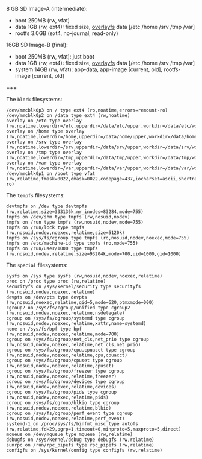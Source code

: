 8 GB SD Image-A (intermediate):
* boot 250MB (rw, vfat)
* data 1GB (rw, ext4): fixed size, [overlayfs](https://www.kernel.org/doc/html/latest/filesystems/overlayfs.html?highlight=overlayfs) data [/etc /home /srv /tmp /var]
* rootfs 3.0GB (ext4, no-journal, read-only)

16GB SD Image-B (final):
* boot 250MB (rw, vfat): just boot
* data 1GB (rw, ext4): fixed size, [overlayfs](https://www.kernel.org/doc/html/latest/filesystems/overlayfs.html?highlight=overlayfs) data [/etc /home /srv /tmp /var]
* system 14GB (rw, vfat): app-data, app-image [current, old], rootfs-image [current, old]

+++

The `block` filesystems:
```
/dev/mmcblk0p3 on / type ext4 (ro,noatime,errors=remount-ro)
/dev/mmcblk0p2 on /data type ext4 (rw,noatime)
overlay on /etc type overlay (rw,noatime,lowerdir=/etc,upperdir=/data/etc/upper,workdir=/data/etc/work)
overlay on /home type overlay (rw,noatime,lowerdir=/home,upperdir=/data/home/upper,workdir=/data/home/work)
overlay on /srv type overlay (rw,noatime,lowerdir=/srv,upperdir=/data/srv/upper,workdir=/data/srv/work)
overlay on /tmp type overlay (rw,noatime,lowerdir=/tmp,upperdir=/data/tmp/upper,workdir=/data/tmp/work)
overlay on /var type overlay (rw,noatime,lowerdir=/var,upperdir=/data/var/upper,workdir=/data/var/work)
/dev/mmcblk0p1 on /boot type vfat (rw,relatime,fmask=0022,dmask=0022,codepage=437,iocharset=ascii,shortname=mixed,errors=remount-ro)
```

The `tempfs` filesystems:
```
devtmpfs on /dev type devtmpfs (rw,relatime,size=333136k,nr_inodes=83284,mode=755)
tmpfs on /dev/shm type tmpfs (rw,nosuid,nodev)
tmpfs on /run type tmpfs (rw,nosuid,nodev,mode=755)
tmpfs on /run/lock type tmpfs (rw,nosuid,nodev,noexec,relatime,size=5120k)
tmpfs on /sys/fs/cgroup type tmpfs (ro,nosuid,nodev,noexec,mode=755)
tmpfs on /etc/machine-id type tmpfs (ro,mode=755)
tmpfs on /run/user/1000 type tmpfs (rw,nosuid,nodev,relatime,size=93204k,mode=700,uid=1000,gid=1000)
```

The `special` filesystems:
```
sysfs on /sys type sysfs (rw,nosuid,nodev,noexec,relatime)
proc on /proc type proc (rw,relatime)
securityfs on /sys/kernel/security type securityfs (rw,nosuid,nodev,noexec,relatime)
devpts on /dev/pts type devpts (rw,nosuid,noexec,relatime,gid=5,mode=620,ptmxmode=000)
cgroup2 on /sys/fs/cgroup/unified type cgroup2 (rw,nosuid,nodev,noexec,relatime,nsdelegate)
cgroup on /sys/fs/cgroup/systemd type cgroup (rw,nosuid,nodev,noexec,relatime,xattr,name=systemd)
none on /sys/fs/bpf type bpf (rw,nosuid,nodev,noexec,relatime,mode=700)
cgroup on /sys/fs/cgroup/net_cls,net_prio type cgroup (rw,nosuid,nodev,noexec,relatime,net_cls,net_prio)
cgroup on /sys/fs/cgroup/cpu,cpuacct type cgroup (rw,nosuid,nodev,noexec,relatime,cpu,cpuacct)
cgroup on /sys/fs/cgroup/cpuset type cgroup (rw,nosuid,nodev,noexec,relatime,cpuset)
cgroup on /sys/fs/cgroup/freezer type cgroup (rw,nosuid,nodev,noexec,relatime,freezer)
cgroup on /sys/fs/cgroup/devices type cgroup (rw,nosuid,nodev,noexec,relatime,devices)
cgroup on /sys/fs/cgroup/pids type cgroup (rw,nosuid,nodev,noexec,relatime,pids)
cgroup on /sys/fs/cgroup/blkio type cgroup (rw,nosuid,nodev,noexec,relatime,blkio)
cgroup on /sys/fs/cgroup/perf_event type cgroup (rw,nosuid,nodev,noexec,relatime,perf_event)
systemd-1 on /proc/sys/fs/binfmt_misc type autofs (rw,relatime,fd=29,pgrp=1,timeout=0,minproto=5,maxproto=5,direct)
mqueue on /dev/mqueue type mqueue (rw,relatime)
debugfs on /sys/kernel/debug type debugfs (rw,relatime)
sunrpc on /run/rpc_pipefs type rpc_pipefs (rw,relatime)
configfs on /sys/kernel/config type configfs (rw,relatime)
```
